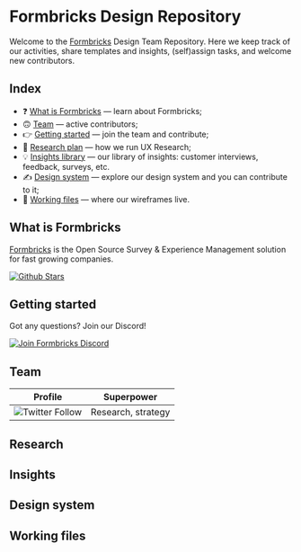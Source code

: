# Formbricks Design Repository

Welcome to the [Formbricks](https://github.com/formbricks/formbricks) Design Team Repository. Here we keep track of our activities, share templates and insights, (self)assign tasks, and welcome new contributors. 

## Index
- ❓ [What is Formbricks](#about) — learn about Formbricks;
- 🙃 [Team](#team) — active contributors;
- 👉 [Getting started](#getting-started) — join the team and contribute;
- 📃 [Research plan](#research) — how we run UX Research;
- 💡 [Insights library](#insights) — our library of insights: customer interviews, feedback, surveys, etc.
- ✍️ [Design system](#ds) — explore our design system and you can contribute to it;
- 🎨 [Working files](#figma) — where our wireframes live. 

## <a id="about">What is Formbricks</a>
[Formbricks](https://github.com/formbricks/formbricks) is the Open Source Survey & Experience Management solution for fast growing companies.

<a href="https://github.com/formbricks/formbricks/stargazers"><img src="https://img.shields.io/github/stars/formbricks/formbricks?logo=github" alt="Github Stars"></a>

## <a id="getting-started">Getting started</a>

Got any questions? Join our Discord!

<a href="https://formbricks.com/discord"><img src="https://img.shields.io/discord/979077669410979880?label=Discord&logo=discord&logoColor=%23fff" alt="Join Formbricks Discord"></a> 

## <a id="team">Team</a>
| Profile | Superpower | 
|---|---|
|<img alt="Twitter Follow" src="https://img.shields.io/twitter/follow/sirkotsky?label=Kristian&style=social">|Research, strategy|

## <a id="research">Research</a>

## <a id="insights">Insights</a>

## <a id="ds">Design system</a>

## <a id="figma">Working files</a>
